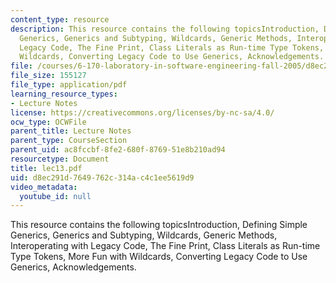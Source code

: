 ```yaml
---
content_type: resource
description: This resource contains the following topicsIntroduction, Defining Simple
  Generics, Generics and Subtyping, Wildcards, Generic Methods, Interoperating with
  Legacy Code, The Fine Print, Class Literals as Run-time Type Tokens, More Fun with
  Wildcards, Converting Legacy Code to Use Generics, Acknowledgements.
file: /courses/6-170-laboratory-in-software-engineering-fall-2005/d8ec291d7649762c314ac4c1ee5619d9_lec13.pdf
file_size: 155127
file_type: application/pdf
learning_resource_types:
- Lecture Notes
license: https://creativecommons.org/licenses/by-nc-sa/4.0/
ocw_type: OCWFile
parent_title: Lecture Notes
parent_type: CourseSection
parent_uid: ac8fccbf-8fe2-680f-8769-51e8b210ad94
resourcetype: Document
title: lec13.pdf
uid: d8ec291d-7649-762c-314a-c4c1ee5619d9
video_metadata:
  youtube_id: null
---
```

This resource contains the following topicsIntroduction, Defining Simple Generics, Generics and Subtyping, Wildcards, Generic Methods, Interoperating with Legacy Code, The Fine Print, Class Literals as Run-time Type Tokens, More Fun with Wildcards, Converting Legacy Code to Use Generics, Acknowledgements.